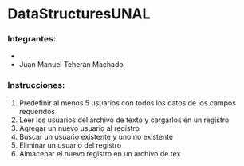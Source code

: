 # DataStructuresUNAL


### Integrantes: 

-
- Juan Manuel Teherán Machado

### Instrucciones:

1. Predefinir al menos 5 usuarios con todos los datos de los campos
requeridos
2. Leer los usuarios del archivo de texto y cargarlos en un registro
3. Agregar un nuevo usuario al registro
4. Buscar un usuario existente y uno no existente
5. Eliminar un usuario del registro
6. Almacenar el nuevo registro en un archivo de tex
